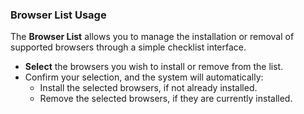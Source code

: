 ### Browser List Usage

The **Browser List** allows you to manage the installation or removal of supported browsers through a simple checklist interface. 

- **Select** the browsers you wish to install or remove from the list.
- Confirm your selection, and the system will automatically:
  - Install the selected browsers, if not already installed.
  - Remove the selected browsers, if they are currently installed.
